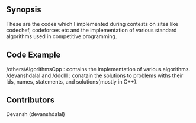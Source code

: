 ## Synopsis

These are the codes which I implemented during contests on sites like codechef, codeforces etc and the implementation of various standard algorithms used in competitive programming.

## Code Example

/others/AlgorithmsCpp : contains the implementation of various algorithms. <br>
/devanshdalal and /dddlll : conatain the solutions to problems withs their Ids, names, statements, and solutions(mostly in C++).

## Contributors

Devansh (devanshdalal)


